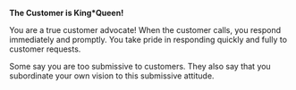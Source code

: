 **The Customer is King\*Queen!**

You are a true customer advocate! When the customer calls, you respond immediately and promptly. You take pride in responding quickly and fully to customer requests.

Some say you are too submissive to customers. They also say that you subordinate your own vision to this submissive attitude.
